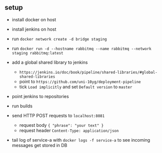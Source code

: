 ## setup

* install docker on host

* install jenkins on host

* run `docker network create -d bridge staging`

* run `docker run -d --hostname rabbitmq --name rabbitmq --network staging rabbitmq:latest`

* add a global shared library to jenkins 
  * `https://jenkins.io/doc/book/pipeline/shared-libraries/#global-shared-libraries`
  * point to `https://github.com/uni-10yg/deployment-pipeline`
  * tick `Load implicitly` and set `Default version` to `master`

* point jenkins to repositories

* run builds

* send HTTP POST requests to `localhost:8081`
  * request body `{ "phrase": "your text" }`
  * request header `Content-Type: application/json`

* tail log of service-a with `docker logs -f service-a` to see incoming messages get stored in DB
